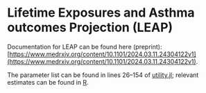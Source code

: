 # Lifetime Exposures and Asthma outcomes Projection (LEAP)

Documentation for LEAP can be found here (preprint): [https://www.medrxiv.org/content/10.1101/2024.03.11.24304122v1](https://www.medrxiv.org/content/10.1101/2024.03.11.24304122v1).

The parameter list can be found in lines 26–154 of [utility.jl](src/utils.jl); relevant estimates can be found in [R](R/).